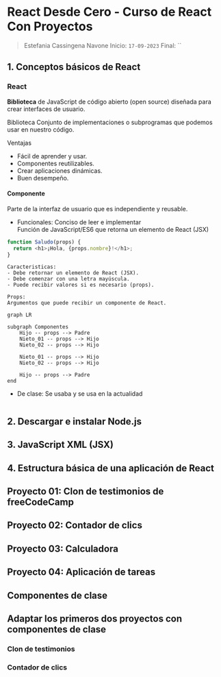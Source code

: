 # React Desde Cero - Curso de React Con Proyectos

> Estefania Cassingena Navone
> Inicio: `17-09-2023`
> Final: ``


## 1. Conceptos básicos de React
### React 

**Biblioteca** de JavaScript de código abierto (open source) diseñada para crear interfaces de usuario. 

Biblioteca 
Conjunto de implementaciones o subprogramas que podemos usar en nuestro código. 

Ventajas  
- Fácil de aprender y usar.
- Componentes reutilizables.
- Crear aplicaciones dinámicas.
- Buen desempeño. 

#### Componente 

Parte de la interfaz de usuario que es independiente y reusable. 

- Funcionales: Conciso de leer e implementar   
	Función de JavaScript/ES6 que retorna un elemento de React (JSX)

```js
function Saludo(props) {
  return <h1>¡Hola, {props.nombre}!</h1>;
}
```  
	Caracteristicas: 
	- Debe retornar un elemento de React (JSX).
	- Debe comenzar con una letra mayúscula. 
	- Puede recibir valores si es necesario (props). 

	Props:   
	Argumentos que puede recibir un componente de React.

```mermaid
graph LR

subgraph Componentes
    Hijo -- props --> Padre
    Nieto_01 -- props --> Hijo
    Nieto_02 -- props --> Hijo

    Nieto_01 -- props --> Hijo
    Nieto_02 -- props --> Hijo

    Hijo -- props --> Padre
end
```

- De clase: Se usaba y se usa en la actualidad

```js
```

## 2. Descargar e instalar Node.js
## 3. JavaScript XML (JSX)
## 4. Estructura básica de una aplicación de React


## Proyecto 01: Clon de testimonios de freeCodeCamp

## Proyecto 02: Contador de clics 

## Proyecto 03: Calculadora 

## Proyecto 04: Aplicación de tareas 

## Componentes de clase 

## Adaptar los primeros dos proyectos con componentes de clase

### Clon de testimonios 

### Contador de clics 